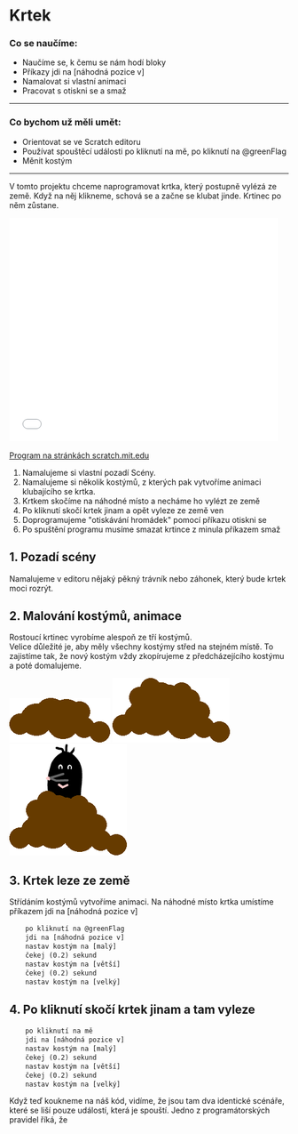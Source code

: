 # Krtek


### Co se naučíme:

* Naučíme se, k čemu se nám hodí bloky
* Příkazy <sb>jdi na [náhodná pozice v]</sb>
* Namalovat si vlastní animaci
* Pracovat s <sb>otiskni se</sb> a <sb>smaž</sb>

---

### Co bychom už měli umět:

* Orientovat se ve Scratch editoru
* Používat spouštěcí události <sb>po kliknutí na mě</sb>, <sb>po kliknutí na @greenFlag</sb> 
* Měnit kostým

---
V tomto projektu chceme naprogramovat krtka, který postupně vylézá ze země. Když na něj klikneme, schová se a začne se klubat jinde. Krtinec po něm zůstane.

<iframe allowtransparency="true" width="485" height="402" src="//scratch.mit.edu/projects/embed/212009089/?autostart=false" frameborder="0" allowfullscreen></iframe>

[Program na stránkách scratch.mit.edu](https://scratch.mit.edu/projects/2120090890)   

1. Namalujeme si vlastní pozadí Scény. 
2. Namalujeme si několik kostýmů, z kterých pak vytvoříme animaci klubajícího se krtka.
3. Krtkem skočíme na náhodné místo a necháme ho vylézt ze země
4. Po kliknutí skočí krtek jinam a opět vyleze ze země ven 
6. Doprogramujeme "otiskávání hromádek" pomocí příkazu <sb>otiskni se</sb> 
7. Po spuštění programu musíme smazat krtince z minula příkazem <sb>smaž</sb>  



## 1. Pozadí scény

Namalujeme v editoru nějaký pěkný trávník nebo záhonek, který bude krtek moci rozrýt. 

## 2. Malování kostýmů, animace

Rostoucí krtinec vyrobíme alespoň ze tří kostýmů.    
Velice důležité je, aby měly všechny kostýmy střed na stejném místě. To zajistíme tak, že nový kostým vždy zkopírujeme z předcházejícího kostýmu a poté domalujeme.

 ![](mala.png)     ![](vetsi.png )      ![](velky.png)


## 3. Krtek leze ze země
Střídáním kostýmů vytvoříme animaci. Na náhodné místo krtka umístíme příkazem <sb>jdi na [náhodná pozice v]</sb>

``` blocks
    po kliknutí na @greenFlag
    jdi na [náhodná pozice v]
    nastav kostým na [malý]
    čekej (0.2) sekund
    nastav kostým na [větší]
    čekej (0.2) sekund
    nastav kostým na [velký]

```
## 4. Po kliknutí skočí krtek jinam a tam vyleze
``` blocks
    po kliknutí na mě
    jdi na [náhodná pozice v]
    nastav kostým na [malý]
    čekej (0.2) sekund
    nastav kostým na [větší]
    čekej (0.2) sekund
    nastav kostým na [velký]

```

Když teď koukneme na náš kód, vidíme, že jsou tam dva identické scénáře, které se liší pouze událostí, která je spouští. Jedno z programátorských pravidel říká, že 